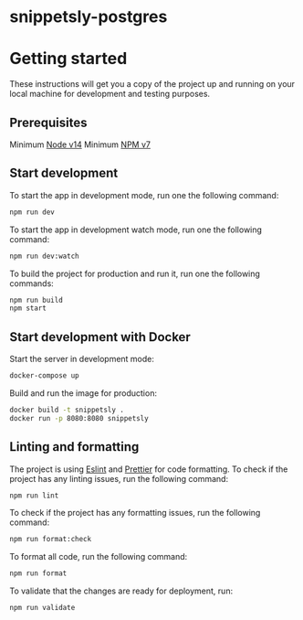 # snippetsly-postgres

# Getting started

These instructions will get you a copy of the project up and running on your local machine for development and testing purposes.

## Prerequisites

Minimum [Node v14](https://nodejs.org/en/)
Minimum [NPM v7](https://www.npmjs.com/get-npm)

## Start development
To start the app in development mode, run one the following command:
```bash
npm run dev
```
To start the app in development watch mode, run one the following command:
```bash
npm run dev:watch
```
To build the project for production and run it, run one the following commands:
```bash
npm run build
npm start
```
## Start development with Docker
Start the server in development mode:
```bash
docker-compose up
```
Build and run the image for production:
```bash
docker build -t snippetsly .
docker run -p 8080:8080 snippetsly
```

## Linting and formatting

The project is using [Eslint](https://eslint.org) and [Prettier](https://prettier.io/) for code formatting.
To check if the project has any linting issues, run the following command:
```bash
npm run lint
```
To check if the project has any formatting issues, run the following command:
```bash
npm run format:check
```
To format all code, run the following command:
```bash
npm run format
```
To validate that the changes are ready for deployment, run:
```bash
npm run validate
```